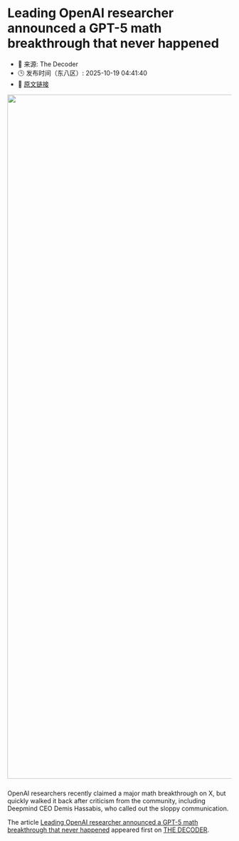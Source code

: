# Leading OpenAI researcher announced a GPT-5 math breakthrough that never happened
- 📅 来源: The Decoder
- 🕒 发布时间（东八区）: 2025-10-19 04:41:40
- 🔗 [原文链接](https://the-decoder.com/leading-openai-researcher-announced-a-gpt-5-math-breakthrough-that-never-happened/)

<p><img alt="" class="attachment-full size-full wp-post-image" height="1024" src="https://the-decoder.com/wp-content/uploads/2025/06/ai_maths.png" style="height: auto; margin-bottom: 10px;" width="1536" /></p>
<p>        OpenAI researchers recently claimed a major math breakthrough on X, but quickly walked it back after criticism from the community, including Deepmind CEO Demis Hassabis, who called out the sloppy communication.</p>
<p>The article <a href="https://the-decoder.com/leading-openai-researcher-announced-a-gpt-5-math-breakthrough-that-never-happened/">Leading OpenAI researcher announced a GPT-5 math breakthrough that never happened</a> appeared first on <a href="https://the-decoder.com">THE DECODER</a>.</p>